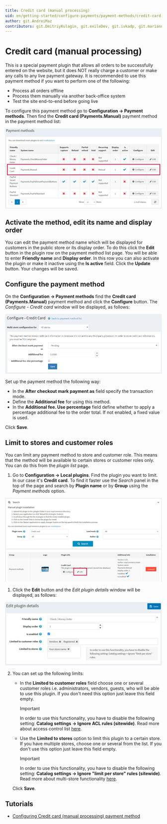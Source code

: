 ```yaml
---
title: Credit card (manual processing)
uid: en/getting-started/configure-payments/payment-methods/credit-card-manual-processing
author: git.AndreiMaz
contributors: git.DmitriyKulagin, git.exileDev, git.ivkadp, git.mariannk
---
```


# Credit card (manual processing)

This is a special payment plugin that allows all orders to be successfully entered on the website, but it does NOT really charge a customer or make any calls to any live payment gateway. It is recommended to use this payment method if you want to perform one of the following:

* Process all orders offline
* Process them manually via another back-office system
* Test the site end-to-end before going live

To configure this payment method go to **Configuration → Payment methods**. Then find the **Credit card (Payments.Manual)** payment method in the payment method list:

![List](_static/credit-card-manual-processing/list.jpg)

## Activate the method, edit its name and display order

You can edit the payment method name which will be displayed for customers in the public store or its display order. To do this click the **Edit** button in the plugin row on the payment method list page. You will be able to enter **Friendly name** and **Display order**. In this row you can also activate the plugin or make it inactive using the **Is active** field. Click the **Update** button. Your changes will be saved.

## Configure the payment method

On the **Configuration → Payment methods** find the **Credit card (Payments.Manual)** payment method and click the **Configure** button. The *Configure - Credit card* window will be displayed, as follows:

![manualprocessing](_static/credit-card-manual-processing/manualprocessing.png)

Set up the payment method the following way:

* In the **After checkout mark payment as** field specify the transaction mode.
* Define the **Additional fee** for using this method.
* In the **Additional fee. Use percentage** field define whether to apply a percentage additional fee to the order total. If not enabled, a fixed value is used.

Click **Save**.

## Limit to stores and customer roles

You can limit any payment method to store and customer role. This means that the method will be available to certain stores or customer roles only. You can do this from the *plugin list* page.

1. Go to **Configuration → Local plugins**. Find the plugin you want to limit. In our case it's **Credit card**. To find it faster use the *Search* panel in the top of the page and search by **Plugin name** or by **Group** using the *Payment methods* option.

![Plugins](_static/credit-card-manual-processing/plugin.jpg)

1. Click the **Edit** button and the *Edit plugin details* window will be displayed, as follows:

![Plugins](_static/credit-card-manual-processing/edit.jpg)

2. You can set up the following limits:

	* In the **Limited to customer roles** field choose one or several customer roles i.e. administrators, vendors, guests, who will be able to use this plugin. If you don't need this option just leave this field empty.

		> [!Important]
		> In order to use this functionality, you have to disable the following setting: **Catalog settings → Ignore ACL rules (sitewide)**. Read more about access control list [here](xref:en/running-your-store/customer-management/access-control-list).

	* Use the **Limited to stores** option to limit this plugin to a certain store. If you have multiple stores, choose one or several from the list. If you don't use this option just leave this field empty.

		> [!Important]
		> In order to use this functionality, you have to disable the following setting: **Catalog settings → Ignore "limit per store" rules (sitewide)**. Read more about multi-store functionality [here](xref:en/getting-started/advanced-configuration/multi-store).

	Click **Save**.

## Tutorials

* [Configuring Credit card (manual processing) payment method](https://www.youtube.com/watch?v=dN2q27dKvUU)
